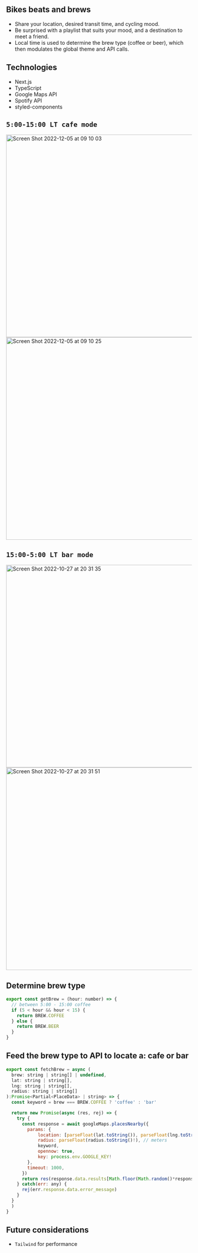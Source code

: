 ## Bikes beats and brews
- Share your location, desired transit time, and cycling mood.
- Be surprised with a playlist that suits your mood, and a destination to meet a friend.
- Local time is used to determine the brew type (coffee or beer), which then modulates the global theme and API calls.

## Technologies
- Next.js
- TypeScript
- Google Maps API
- Spotify API
- styled-components

## `5:00-15:00 LT cafe mode`
<img width="550" alt="Screen Shot 2022-12-05 at 09 10 03 " src="https://user-images.githubusercontent.com/112890821/205657447-9ef2b4d9-2c2c-45c8-970c-b77a835196bd.png">
<img width="550" alt="Screen Shot 2022-12-05 at 09 10 25 " src="https://user-images.githubusercontent.com/112890821/205657477-c2a1d925-ca15-4135-b031-05e9084ce1e4.png">

## `15:00-5:00 LT bar mode`
<img width="550" alt="Screen Shot 2022-10-27 at 20 31 35 " src="https://user-images.githubusercontent.com/112890821/198422126-81eb4b55-cd08-412f-8655-53a425c2817f.png">
<img width="550" alt="Screen Shot 2022-10-27 at 20 31 51 " src="https://user-images.githubusercontent.com/112890821/198422138-44dade1b-b9fa-4360-bd62-bfc9c41c9d76.png">

## Determine brew type
```javascript
export const getBrew = (hour: number) => {
  // between 5:00 - 15:00 coffee
  if (5 < hour && hour < 15) {
    return BREW.COFFEE
  } else {
    return BREW.BEER
  }
}
```

## Feed the brew type to API to locate a: cafe or bar
```javascript
export const fetchBrew = async (
  brew: string | string[] | undefined,
  lat: string | string[],
  lng: string | string[],
  radius: string | string[]
):Promise<Partial<PlaceData> | string> => {
  const keyword = brew === BREW.COFFEE ? 'coffee' : 'bar'

  return new Promise(async (res, rej) => {
    try {
      const response = await googleMaps.placesNearby({
        params: {
            location: [parseFloat(lat.toString()), parseFloat(lng.toString())],
            radius: parseFloat(radius.toString()!), // meters
            keyword,
            opennow: true,
            key: process.env.GOOGLE_KEY!
        },
        timeout: 1000,
      })
      return res(response.data.results[Math.floor(Math.random()*response.data.results.length)])  
    } catch(err: any) {
      rej(err.response.data.error_message)
    }
  }
  )
}
```

## Future considerations
- `Tailwind` for performance

